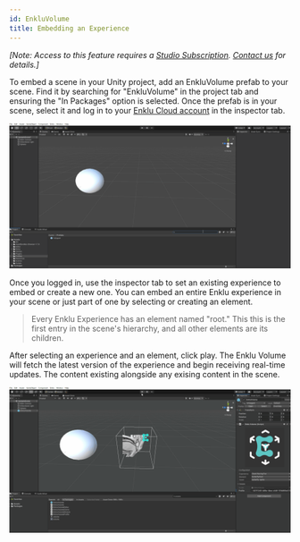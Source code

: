 ```yaml
---
id: EnkluVolume
title: Embedding an Experience
---
```


_\[Note: Access to this feature requires a [Studio Subscription](https://enklu.com/pricing). [Contact us](/contact) for details.\]_

To embed a scene in your Unity project, add an EnkluVolume prefab to your scene. Find it by searching for "EnkluVolume" in the project tab and ensuring the "In Packages" option is selected. Once the prefab is in your scene, select it and log in to your [Enklu Cloud account](https://cloud.enklu.com) in the inspector tab.

![Enklu Volume](/img/product/embedded/VolumeImport.gif)

Once you logged in, use the inspector tab to set an existing experience to embed or create a new one. You can embed an entire Enklu experience in your scene or just part of one by selecting or creating an element.

> Every Enklu Experience has an element named "root." This this is the first entry in the scene's hierarchy, and all other elements are its children.

After selecting an experience and an element, click play. The Enklu Volume will fetch the latest version of the experience and begin receiving real-time updates. The content existing alongside any exising content in the scene.

![Enklu Volume](/img/product/embedded/VolumeUpdates.gif)

